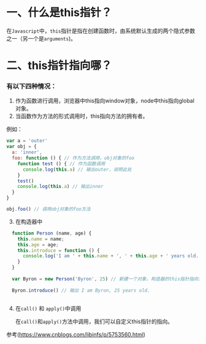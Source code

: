 # 一、什么是this指针？

在`Javascript`中，`this`指针是指在创建函数时，由系统默认生成的两个隐式参数之一（另一个是`arguments`)。

# 二、this指针指向哪？
### 有以下四种情况：

1. 作为函数进行调用，浏览器中this指向window对象，node中this指向global对象。
2. 当函数作为方法的形式调用时，this指向方法的拥有者。

例如：
```javascript
var a = 'outer'
var obj = {
  a: 'inner',
  foo: function () { // 作为方法调用，obj对象的foo
    function test () { // 作为函数调用
      console.log(this.a) // 输出outer，说明此处
    }
    test()
    console.log(this.a) // 输出inner
  }
}

obj.foo() // 调用obj对象的foo方法

```
3. 在构造器中

```javascript
  function Person (name, age) {
    this.name = name;
    this.age = age;
    this.introduce = function () {
      console.log('I am ' + this.name + ', ' + this.age + ' years old.')
    }
  }
  
  var Byron = new Person('Byron', 25) // 新建一个对象，构造器的this指针指向该对象。Person作为类，Byron作为实例。
  
  Byron.introduce() // 输出 I am Byron, 25 years old.
  
```

4. 在`call()` 和 `apply()`中调用

    在`call()`和`apply()`方法中调用，我们可以自定义this指针的指向。
    

参考(https://www.cnblogs.com/libinfs/p/5753560.html)
